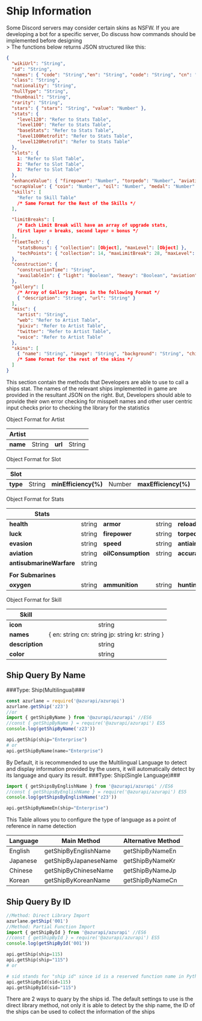 # Ship Information
<aside class="precaution">Some Discord servers may consider certain skins as NSFW. If you are developing a bot for a specific server, Do discuss how commands should be implemented before designing</aside>
> The functions below returns JSON structured like this:

```json
{
  "wikiUrl": "String",
  "id": "String",
  "names": { "code": "String","en": "String", "code": "String", "cn": "String", "jp": "String", "kr": "String" },
  "class": "String",
  "nationality": "String",
  "hullType": "String",
  "thumbnail": "String",
  "rarity": "String",
  "stars": { "stars": "String", "value": "Number" },
  "stats": {
    "level120": "Refer to Stats Table",
    "level100": "Refer to Stats Table",
    "baseStats": "Refer to Stats Table",
    "level100Retrofit": "Refer to Stats Table",
    "level120Retrofit": "Refer to Stats Table"
  },
  "slots": {
    1: "Refer to Slot Table",
    2: "Refer to Slot Table",
    3: "Refer to Slot Table"
  },
  "enhanceValue": { "firepower": "Number", "torpedo": "Number", "aviation": "Number", "reload": "Number" },
  "scrapValue": { "coin": "Number", "oil": "Number", "medal": "Number" },
  "skills": [
    "Refer to Skill Table"
    /* Same Format for the Rest of the Skills */
  ],

  "limitBreaks": [
    /* Each Limit Break will have an array of upgrade stats,
    first layer = breaks, second layer = bonus */
  ],
  "fleetTech": {
    "statsBonus": { "collection": [Object], "maxLevel": [Object] },
    "techPoints": { "collection": 14, "maxLimitBreak": 28, "maxLevel": 21, "total": 63 }
  },
  "construction": {
    "constructionTime": "String",
    "availableIn": { "light": "Boolean", "heavy": "Boolean", "aviation": "Boolean", "limited": "Boolean", "exchange": "Boolean" }
  },
  "gallery": [
    /* Array of Gallery Images in the following Format */
    { "description": "String", "url": "String" }
  ],
  "misc": {
    "artist": "String",
    "web": "Refer to Artist Table",
    "pixiv": "Refer to Artist Table",
    "twitter": "Refer to Artist Table",
    "voice": "Refer to Artist Table"
  },
  "skins": [
    { "name": "String", "image": "String", "background": "String", "chibi": "String", "info": [Object] }
    /* Same Format for the rest of the skins */
  ]
}
```

This section contain the methods that Developers are able to use to call a ships stat. The names of the relevant ships implemented in game are provided in the resultant JSON on the right. But, Developers should able to provide their own error checking for misspelt names and other user centric input checks prior to checking the library for the statistics

Object Format for Artist

| **Artist** |            |         |            |
|------------|:----------:|---------|------------|
| **name**   | String     | **url** | String     |

Object Format for Slot

| **Slot** |            |                      |            |                      |            |
|----------|:----------:|----------------------|------------|----------------------|------------|
| **type** | String     | **minEfficiency(%)** | Number     | **maxEfficiency(%)** | Number     |

Object Format for Stats

| **Stats**                |        |                    |        |                  |        |
|--------------------------|:------:|--------------------|--------|------------------|--------|
| **health**               | string | **armor**          | string | **reload**       | string |
| **luck**                 | string | **firepower**      | string | **torpedo**      | string |
| **evasion**              | string | **speed**          | string | **antiair**      | string |
| **aviation**             | string | **oilConsumption** | string | **accuracy**     | string |
| **antisubmarineWarfare** | string |                    |        |                  |        |
|                          |        |                    |        |                  |        |
| **For Submarines**       |        |                    |        |                  |        |
| **oxygen**               | string | **ammunition**     | string | **huntingRange** | string |

Object Format for Skill

| **Skill**       |                                                 |
|-----------------|:-----------------------------------------------:|
| **icon**        | string                                          |
| **names**       | { en: string cn: string jp: string kr: string } |
| **description** | string                                          |
| **color**       | string                                          |

## Ship Query By Name
###Type: Ship(Multilingual)###
```javascript
const azurlane = require('@azurapi/azurapi')
azurlane.getShip('z23')
//or
import { getShipByName } from '@azurapi/azurapi' //ES6
//const { getShipByName } = require('@azurapi/azurapi') ES5
console.log(getShipByName('z23'))
```
```python
api.getShip(ship="Enterprise")
# or
api.getShipByName(name="Enterprise")
```
By Default, it is recommended to use the Multilingual Language to detect and display information provided by the users, it will automatically detect by its language and quary its result.
###Type: Ship(Single Language)###
```javascript
import { getShipsByEnglishName } from '@azurapi/azurapi' //ES6
//const { getShipsByEnglishName } = require('@azurapi/azurapi') ES5
console.log(getShipsByEnglishName('z23'))
```
```python
api.getShipByNameEn(ship="Enterprise")
```
This Table allows you to configure the type of language as a point of reference in name detection

| Language | Main Method           | Alternative  Method   |
| -------- | --------------------- | --------------------- |
| English  | getShipByEnglishName  | getShipByNameEn       |
| Japanese | getShipByJapaneseName | getShipByNameKr       |
| Chinese  | getShipByChineseName  | getShipByNameJp       |
| Korean   | getShipByKoreanName   | getShipByNameCn       |


## Ship Query By ID

```javascript
//Method: Direct Library Import
azurlane.getShip('001')
//Method: Partial Function Import
import { getShipById } from '@azurapi/azurapi' //ES6
//const { getShipById } = require('@azurapi/azurapi') ES5
console.log(getShipById('001'))
```
```python
api.getShip(ship=115)
api.getShip(ship="115")
# or

# sid stands for "ship id" since id is a reserved function name in Python
api.getShipById(sid=115)
api.getShipById(sid="115")
```

There are 2 ways to quary by the ships id. The default settings to use is the direct library method, not only it is able to detect by the ship name, the ID of the ships can be used to collect the information of the ships
